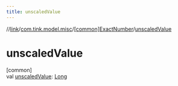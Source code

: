 ```yaml
---
title: unscaledValue
---
```

//[link](../../../index.html)/[com.tink.model.misc](../index.html)/[[common]ExactNumber](index.html)/[unscaledValue](unscaled-value.html)



# unscaledValue



[common]\
val [unscaledValue](unscaled-value.html): [Long](https://kotlinlang.org/api/latest/jvm/stdlib/kotlin/-long/index.html)




